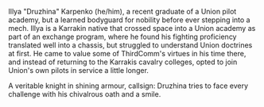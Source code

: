 Illya "Druzhina" Karpenko (he/him), a recent graduate of a Union pilot academy, but a learned bodyguard for nobility before ever stepping into a mech. Illya is a Karrakin native that crossed space into a Union academy as part of an exchange program, where he found his fighting proficiency translated well into a chassis, but struggled to understand Union doctrines at first. He came to value some of ThirdComm's virtues in his time there, and instead of returning to the Karrakis cavalry colleges, opted to join Union's own pilots in service a little longer.

A veritable knight in shining armour, callsign: Druzhina tries to face every challenge with his chivalrous oath and a smile.